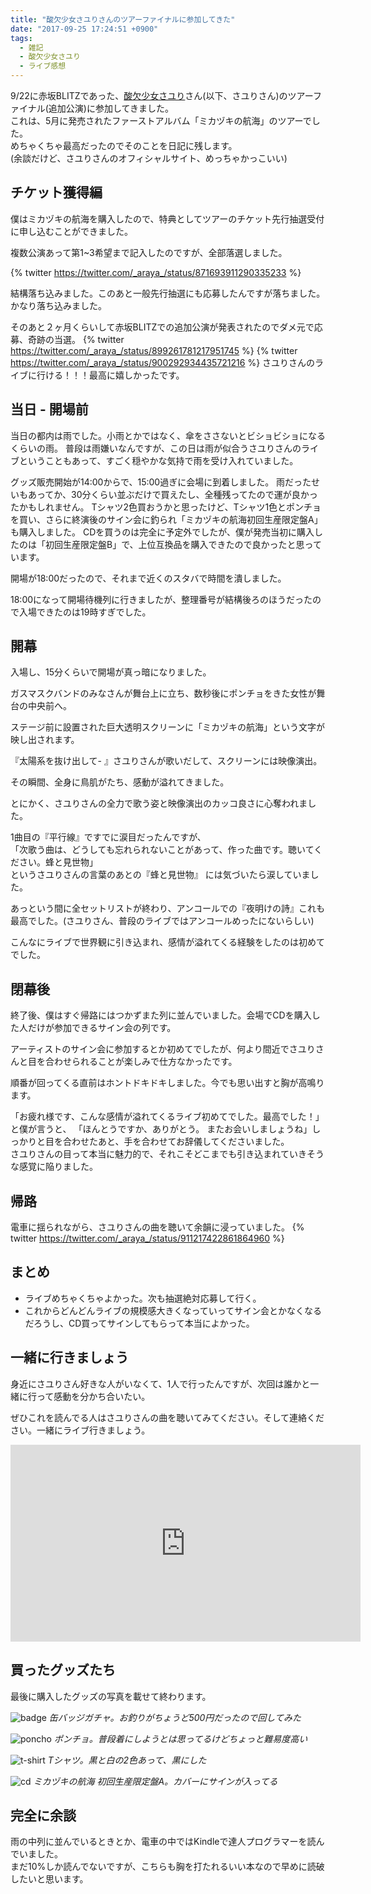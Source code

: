 ```yaml
---
title: "酸欠少女さユりさんのツアーファイナルに参加してきた"
date: "2017-09-25 17:24:51 +0900"
tags:
  - 雑記
  - 酸欠少女さユり
  - ライブ感想
---
```


9/22に赤坂BLITZであった、[酸欠少女さユり](http://www.sayuri-web.com/)さん(以下、さユりさん)のツアーファイナル(追加公演)に参加してきました。<br>
これは、5月に発売されたファーストアルバム「ミカヅキの航海」のツアーでした。<br>
めちゃくちゃ最高だったのでそのことを日記に残します。<br>
(余談だけど、さユりさんのオフィシャルサイト、めっちゃかっこいい)<br>

## チケット獲得編

僕はミカヅキの航海を購入したので、特典としてツアーのチケット先行抽選受付に申し込むことができました。

複数公演あって第1~3希望まで記入したのですが、全部落選しました。

{% twitter https://twitter.com/_araya_/status/871693911290335233 %}

結構落ち込みました。このあと一般先行抽選にも応募したんですが落ちました。かなり落ち込みました。

そのあと２ヶ月くらいして赤坂BLITZでの追加公演が発表されたのでダメ元で応募、奇跡の当選。
{% twitter https://twitter.com/_araya_/status/899261781217951745 %}
{% twitter https://twitter.com/_araya_/status/900292934435721216 %}
さユりさんのライブに行ける！！！最高に嬉しかったです。

## 当日 - 開場前
当日の都内は雨でした。小雨とかではなく、傘をささないとビショビショになるくらいの雨。
普段は雨嫌いなんですが、この日は雨が似合うさユりさんのライブということもあって、すごく穏やかな気持で雨を受け入れていました。

グッズ販売開始が14:00からで、15:00過ぎに会場に到着しました。
雨だったせいもあってか、30分くらい並ぶだけで買えたし、全種残ってたので運が良かったかもしれません。
Tシャツ2色買おうかと思ったけど、Tシャツ1色とポンチョを買い、さらに終演後のサイン会に釣られ「ミカヅキの航海初回生産限定盤A」も購入しました。
CDを買うのは完全に予定外でしたが、僕が発売当初に購入したのは「初回生産限定盤B」で、上位互換品を購入できたので良かったと思っています。

開場が18:00だったので、それまで近くのスタバで時間を潰しました。

18:00になって開場待機列に行きましたが、整理番号が結構後ろのほうだったので入場できたのは19時すぎでした。

## 開幕
入場し、15分くらいで開場が真っ暗になりました。

ガスマスクバンドのみなさんが舞台上に立ち、数秒後にポンチョをきた女性が舞台の中央前へ。

ステージ前に設置された巨大透明スクリーンに「ミカヅキの航海」という文字が映し出されます。

『太陽系を抜け出して- 』さユりさんが歌いだして、スクリーンには映像演出。

その瞬間、全身に鳥肌がたち、感動が溢れてきました。

とにかく、さユりさんの全力で歌う姿と映像演出のカッコ良さに心奪われました。

1曲目の『平行線』ですでに涙目だったんですが、<br>
「次歌う曲は、どうしても忘れられないことがあって、作った曲です。聴いてください。蜂と見世物」<br>
というさユりさんの言葉のあとの『蜂と見世物』
には気づいたら涙していました。

あっという間に全セットリストが終わり、アンコールでの『夜明けの詩』これも最高でした。(さユりさん、普段のライブではアンコールめったにないらしい)

こんなにライブで世界観に引き込まれ、感情が溢れてくる経験をしたのは初めてでした。

## 閉幕後
終了後、僕はすぐ帰路にはつかずまた列に並んでいました。会場でCDを購入した人だけが参加できるサイン会の列です。

アーティストのサイン会に参加するとか初めてでしたが、何より間近でさユりさんと目を合わせられることが楽しみで仕方なかったです。

順番が回ってくる直前はホントドキドキしました。今でも思い出すと胸が高鳴ります。

「お疲れ様です、こんな感情が溢れてくるライブ初めてでした。最高でした！」と僕が言うと、
「ほんとうですか、ありがとう。 またお会いしましょうね」しっかりと目を合わせたあと、手を合わせてお辞儀してくださいました。<br>
さユりさんの目って本当に魅力的で、それこそどこまでも引き込まれていきそうな感覚に陥りました。

## 帰路
電車に揺られながら、さユりさんの曲を聴いて余韻に浸っていました。
{% twitter https://twitter.com/_araya_/status/911217422861864960 %}

## まとめ
- ライブめちゃくちゃよかった。次も抽選絶対応募して行く。
- これからどんどんライブの規模感大きくなっていってサイン会とかなくなるだろうし、CD買ってサインしてもらって本当によかった。

## 一緒に行きましょう
身近にさユりさん好きな人がいなくて、1人で行ったんですが、次回は誰かと一緒に行って感動を分かち合いたい。

ぜひこれを読んでる人はさユりさんの曲を聴いてみてください。そして連絡ください。一緒にライブ行きましょう。

<iframe width="560" height="315" src="https://www.youtube.com/embed/o9ol4uGatIg" frameborder="0" allowfullscreen></iframe>


## 買ったグッズたち
最後に購入したグッズの写真を載せて終わります。

![badge]({{site.url}}/images/sayuri-tour-final/badge.jpg)
*缶バッジガチャ。お釣りがちょうど500円だったので回してみた*

![poncho]({{site.url}}/images/sayuri-tour-final/poncho.jpg)
*ポンチョ。普段着にしようとは思ってるけどちょっと難易度高い*

![t-shirt]({{site.url}}/images/sayuri-tour-final/t-shirt.jpg)
*Tシャツ。黒と白の2色あって、黒にした*

![cd]({{site.url}}/images/sayuri-tour-final/cd.jpg)
*ミカヅキの航海 初回生産限定盤A。カバーにサインが入ってる*

## 完全に余談
雨の中列に並んでいるときとか、電車の中ではKindleで達人プログラマーを読んでいました。<br>
まだ10%しか読んでないですが、こちらも胸を打たれるいい本なので早めに読破したいと思います。　
